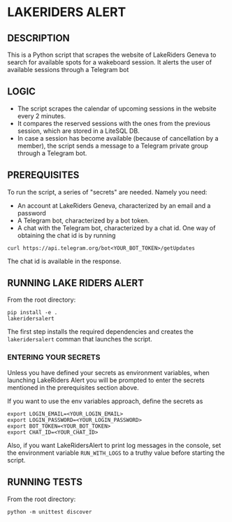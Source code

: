 # LAKERIDERS ALERT


## DESCRIPTION

This is a Python script that scrapes the website of LakeRiders Geneva to search for available spots for a wakeboard session. It alerts the user of available sessions through a Telegram bot

## LOGIC

* The script scrapes the calendar of upcoming sessions in the website every 2 minutes.
* It compares the reserved sessions with the ones from the previous session, which are stored in a LiteSQL DB.
* In case a session has become available (because of cancellation by a member), the script sends a message to a Telegram private group through a Telegram bot.

## PREREQUISITES

To run the script, a series of "secrets" are needed. Namely you need:
* An account at LakeRiders Geneva, characterized by an email and a password
* A Telegram bot, characterized by a bot token.
* A chat with the Telegram bot, characterized by a chat id. One way of obtaining the chat id is by running
```
curl https://api.telegram.org/bot<YOUR_BOT_TOKEN>/getUpdates
```
The chat id is available in the response.

## RUNNING LAKE RIDERS ALERT

From the root directory:
```
pip install -e .
lakeridersalert
```
The first step installs the required dependencies and creates the `lakeridersalert` comman that launches the script.

### ENTERING YOUR SECRETS

Unless you have defined your secrets as environment variables, when launching LakeRiders Alert you will be prompted to enter the secrets mentioned in the prerequisites section above.

If you want to use the env variables approach, define the secrets as
```
export LOGIN_EMAIL=<YOUR_LOGIN_EMAIL>
export LOGIN_PASSWORD=<YOUR_LOGIN_PASSWORD>
export BOT_TOKEN=<YOUR_BOT_TOKEN>
export CHAT_ID=<YOUR_CHAT_ID>
```
Also, if you want LakeRidersAlert to print log messages in the console, set the environment variable `RUN_WITH_LOGS` to a truthy value before starting the script.


## RUNNING TESTS

From the root directory:
```
python -m unittest discover
```
